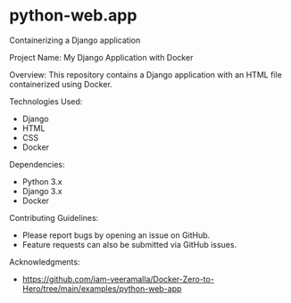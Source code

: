 # python-web.app
Containerizing a Django application

Project Name: My Django Application with Docker

Overview:
This repository contains a Django application with an HTML file containerized using Docker.

Technologies Used:
- Django
- HTML
- CSS
- Docker

Dependencies:
- Python 3.x
- Django 3.x
- Docker

Contributing Guidelines:
- Please report bugs by opening an issue on GitHub.
- Feature requests can also be submitted via GitHub issues.

Acknowledgments:
- https://github.com/iam-veeramalla/Docker-Zero-to-Hero/tree/main/examples/python-web-app

